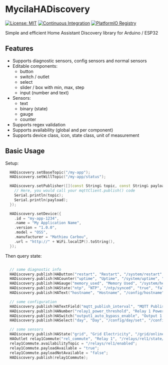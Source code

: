 # MycilaHADiscovery

[![License: MIT](https://img.shields.io/badge/License-MIT-yellow.svg)](https://opensource.org/licenses/MIT)
[![Continuous Integration](https://github.com/mathieucarbou/MycilaHADiscovery/actions/workflows/ci.yml/badge.svg)](https://github.com/mathieucarbou/MycilaHADiscovery/actions/workflows/ci.yml)
[![PlatformIO Registry](https://badges.registry.platformio.org/packages/mathieucarbou/library/MycilaHADiscovery.svg)](https://registry.platformio.org/libraries/mathieucarbou/MycilaHADiscovery)

Simple and efficient Home Assistant Discovery library for Arduino / ESP32

## Features

- Supports diagnostic sensors, config sensors and normal sensors
- Editable components:
  - button
  - switch / outlet
  - select
  - slider / box with min, max, step
  - input (number and text)
- Sensors:
  - text
  - binary (state)
  - gauge
  - counter
- Supports regex validation
- Supports availability (global and per component)
- Supports device class, icon, state class, unit of measurement

## Basic Usage

Setup:

```c++
  HADiscovery.setBaseTopic("/my-app");
  HADiscovery.setWillTopic("/my-app/status");

  HADiscovery.setPublisher([](const String& topic, const String& payload) {
    // Here, you would call your mqttClient.publish() code
    Serial.println(topic);
    Serial.println(payload);
  });

  HADiscovery.setDevice({
    .id = "my-app-1234",
    .name = "My Application Name",
    .version = "1.0.0",
    .model = "OSS",
    .manufacturer = "Mathieu Carbou",
    .url = "http://" + WiFi.localIP().toString(),
  });

```

Then query state:

```c++

  // some diagnostic info
  HADiscovery.publish(HAButton("restart", "Restart", "/system/restart", "restart", nullptr, HACategory::DIAGNOSTIC));
  HADiscovery.publish(HACounter("uptime", "Uptime", "/system/uptime", "duration", nullptr, "s", HACategory::DIAGNOSTIC));
  HADiscovery.publish(HAGauge("memory_used", "Memory Used", "/system/heap_used", "data_size", "mdi:memory", "B", HACategory::DIAGNOSTIC));
  HADiscovery.publish(HAState("ntp", "NTP", "/ntp/synced", "true", "false", "connectivity", nullptr, HACategory::DIAGNOSTIC));
  HADiscovery.publish(HAText("hostname", "Hostname", "/config/hostname", nullptr, "mdi:lan", HACategory::DIAGNOSTIC));

  // some configuration
  HADiscovery.publish(HATextField("mqtt_publish_interval", "MQTT Publish Interval", "/config/mqtt_interval/set", "/config/mqtt_interval", "^\\d+$", "mdi:timer-sand", HACategory::CONFIG));
  HADiscovery.publish(HANumber("relay1_power_threshold", "Relay 1 Power Threshold", "/config/rel1_power/set", "/config/rel1_power", HANumberMode::SLIDER, 0, 3000, 50, "mdi:flash", HACategory::CONFIG));
  HADiscovery.publish(HASwitch("output1_auto_bypass_enable", "Output 1 Auto Bypass", "/config/switch/set", "/config/switch", "true", "false", "mdi:water-boiler-auto", HACategory::CONFIG));
  HADiscovery.publish(HASelect("day", "Day", "/config/day/set", "/config/day", nullptr, HACategory::CONFIG, {"mon", "tue", "wed", "thu", "fri", "sat", "sun"}));

  // some sensors
  HADiscovery.publish(HAState("grid", "Grid Electricity", "/grid/online", "true", "false", "connectivity"));
  HAOutlet relay1Commute("rel_commute", "Relay 1", "/relays/rel1/state/set", "/relays/rel1/state", "on", "off");
  relay1Commute.availabilityTopic = "/relays/rel1/enabled";
  relay1Commute.payloadAvailable = "true";
  relay1Commute.payloadNotAvailable = "false";
  HADiscovery.publish(relay1Commute);
```
